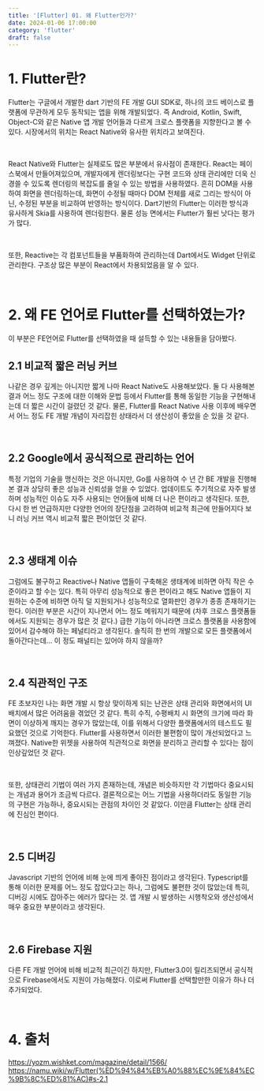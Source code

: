 ```yaml
---
title: '[Flutter] 01. 왜 Flutter인가?'
date: 2024-01-06 17:00:00
category: 'flutter'
draft: false
---
```


# 1. Flutter란?

Flutter는 구글에서 개발한 dart 기반의 FE 개발 GUI SDK로, 하나의 코드 베이스로 플랫폼에 무관하게 모두 동작되는 앱을 위해 개발되었다. 즉 Android, Kotlin, Swift, Object-C와 같은 Native 앱 개발 언어들과 다르게 크로스 플랫폼을 지향한다고 볼 수 있다. 시장에서의 위치는 React Native와 유사한 위치라고 보여진다.

</br>

React Native와 Flutter는 실제로도 많은 부분에서 유사점이 존재한다. React는 페이스북에서 만들어져있으며, 개발자에게 렌더링보다는 구현 코드와 상태 관리에만 더욱 신경쓸 수 있도록 렌더링의 복잡도를 줄일 수 있는 방법을 사용하였다. 흔히 DOM을 사용하여 화면을 렌더링하는데, 화면이 수정될 때마다 DOM 전체를 새로 그리는 방식이 아닌, 수정된 부분을 비교하여 반영하는 방식이다. Dart기반의 Flutter는 이러한 방식과 유사하게 Skia를 사용하여 렌더링한다. 물론 성능 면에서는 Flutter가 훨씬 낫다는 평가가 많다.

</br>

또한, Reactive는 각 컴포넌트들을 부품화하여 관리하는데 Dart에서도 Widget 단위로 관리한다. 구조상 많은 부분이 React에서 차용되었음을 알 수 있다.

</br>

# 2. 왜 FE 언어로 Flutter를 선택하였는가?

이 부분은 FE언어로 Flutter를 선택하였을 때 설득할 수 있는 내용들을 담아봤다.

## 2.1 비교적 짧은 러닝 커브


나같은 경우 깊게는 아니지만 짧게 나마 React Native도 사용해보았다. 둘 다 사용해본 결과 어느 정도 구조에 대한 이해와 문법 등에서 Flutter를 통해 동일한 기능을 구현해내는데 더 짧은 시간이 걸렸던 것 같다. 물론, Flutter를 React Native 사용 이후에 배우면서 어느 정도 FE 개발 개념이 자리잡힌 상태라서 더 생산성이 좋았을 순 있을 것 같다.

</br>

## 2.2 Google에서 공식적으로 관리하는 언어


특정 기업의 기술을 맹신하는 것은 아니지만, Go를 사용하여 수 년 간 BE 개발을 진행해본 결과 상당히 좋은 성능과 신뢰성을 얻을 수 있었다. 업데이트도 주기적으로 자주 발생하며 성능적인 이슈도 자주 사용되는 언어들에 비해 더 나은 편이라고 생각된다. 또한, 다시 한 번 언급하지만 다양한 언어의 장단점을 고려하여 비교적 최근에 만들어지다 보니 러닝 커브 역시 비교적 짧은 편이었던 것 같다.

</br>

## 2.3 생태계 이슈

그럼에도 불구하고 Reactive나 Native 앱들이 구축해온 생태계에 비하면 아직 작은 수준이라고 할 수는 있다. 특히 아무리 성능적으로 좋은 편이라고 해도 Native 앱들이 지원하는 수준에 비하면 아직 덜 지원되거나 성능적으로 열화판인 경우가 종종 존재하기는 한다. 이러한 부분은 시간이 지나면서 어느 정도 메워지기 때문에 (차후 크로스 플랫폼들에서도 지원되는 경우가 많은 것 같다.) 급한 기능이 아니라면 크로스 플랫폼을 사용함에 있어서 감수해야 하는 페널티라고 생각된다. 솔직히 한 번의 개발으로 모든 플랫폼에서 돌아간다는데... 이 정도 패널티는 있어야 하지 않을까?

</br>

## 2.4 직관적인 구조

FE 초보자인 나는 화면 개발 시 항상 맞이하게 되는 난관은 상태 관리와 화면에서의 UI 배치에서 많은 어려움을 겪었던 것 같다. 특히 수직, 수평배치 시 화면의 크기에 따라 화면이 이상하게 깨지는 경우가 많았는데, 이를 위해서 다양한 플랫폼에서의 테스트도 필요했던 것으로 기억한다. Flutter를 사용하면서 이러한 불편함이 많이 개선되었다고 느껴졌다. Native한 위젯을 사용하여 직관적으로 화면을 분리하고 관리할 수 있다는 점이 인상깊었던 것 같다. 

</br>

또한, 상태관리 기법이 여러 가지 존재하는데, 개념은 비슷하지만 각 기법마다 중요시되는 개념과 용어가 조금씩 다르다. 결론적으로는 어느 기법을 사용하더라도 동일한 기능의 구현은 가능하나, 중요시되는 관점의 차이인 것 같았다. 이만큼 Flutter는 상태 관리에 진심인 편이다.

</br>


## 2.5 디버깅

Javascript 기반의 언어에 비해 눈에 띄게 좋아진 점이라고 생각된다. Typescript를 통해 이러한 문제를 어느 정도 잡았다고는 하나, 그럼에도 불편한 것이 많았는데 특히, 디버깅 시에도 잡아주는 에러가 많다는 것. 앱 개발 시 발생하는 시행착오와 생산성에서 매우 중요한 부분이라고 생각된다.

</br>

## 2.6 Firebase 지원


다른 FE 개발 언어에 비해 비교적 최근이긴 하지만, Flutter3.0이 릴리즈되면서 공식적으로 Firebase에서도 지원이 가능해졌다. 이로써 Flutter를 선택할만한 이유가 하나 더 추가되었다.

</br>

# 4. 출처
https://yozm.wishket.com/magazine/detail/1566/</br>
https://namu.wiki/w/Flutter(%ED%94%84%EB%A0%88%EC%9E%84%EC%9B%8C%ED%81%AC)#s-2.1</br>